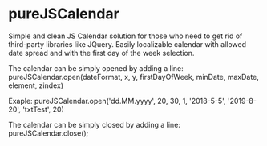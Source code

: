# pureJSCalendar
Simple and clean JS Calendar solution for those who need to get rid of third-party libraries like JQuery. Easily localizable calendar with allowed date spread and with the first day of the week selection.

The calendar can be simply opened by adding a line:
pureJSCalendar.open(dateFormat, x, y, firstDayOfWeek, minDate, maxDate, element, zindex)

Exaple:
pureJSCalendar.open('dd.MM.yyyy', 20, 30, 1, '2018-5-5', '2019-8-20', 'txtTest', 20)

The calendar can be simply closed by adding a line:
pureJSCalendar.close();
